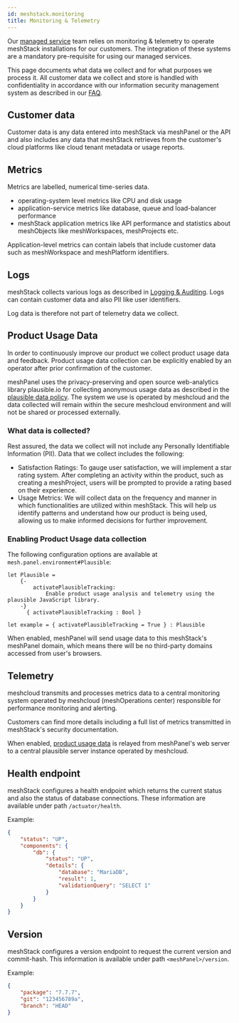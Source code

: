 ```yaml
---
id: meshstack.monitoring
title: Monitoring & Telemetry
---
```


Our [managed service](meshstack.managed-service.md) team
relies on monitoring & telemetry to operate meshStack installations for our customers. The integration of these systems are a mandatory pre-requisite for using our managed services.

This page documents what data we collect and for what purposes we process it. All customer data we collect and store is handled with confidentiality in accordance with our information security management system as described in our [FAQ](./faq.md).

## Customer data

Customer data is any data entered into meshStack via meshPanel or the API and also includes any data that meshStack retrieves from the customer's cloud platforms like cloud tenant metadata or usage reports.

## Metrics

Metrics are labelled, numerical time-series data.

- operating-system level metrics like CPU and disk usage
- application-service metrics like database, queue and load-balancer performance
- meshStack application metrics like API performance and statistics about meshObjects like meshWorkspaces, meshProjects etc.

Application-level metrics can contain labels that include customer data such as meshWorkspace and meshPlatform identifiers.

## Logs

meshStack collects various logs as described in [Logging & Auditing](./meshstack.logging.md). Logs can contain customer data and also PII like user identifiers.

Log data is therefore not part of telemetry data we collect.

## Product Usage Data

In order to continuously improve our product we collect product usage data and feedback. 
Product usage data collection can be explicitly enabled by an operator after prior confirmation of the customer. 

meshPanel uses the privacy-preserving and open source web-analytics library plausible.io for collecting anonymous usage data as described in the [plausible data policy](https://plausible.io/data-policy). 
The system we use is operated by meshcloud and the data collected will remain within the secure meshcloud environment and will not be shared or processed externally. 

### What data is collected?

Rest assured, the data we collect will not include any Personally Identifiable Information (PII).
Data that we collect includes the following:

- Satisfaction Ratings: To gauge user satisfaction, we will implement a star rating system. After completing an activity within the product, such as creating a meshProject, users will be prompted to provide a rating based on their experience.
- Usage Metrics: We will collect data on the frequency and manner in which functionalities are utilized within meshStack. This will help us identify patterns and understand how our product is being used, allowing us to make informed decisions for further improvement.


### Enabling Product Usage data collection

<!--snippet:mesh.panel.environment#Plausible-->

The following configuration options are available at `mesh.panel.environment#Plausible`:
<!--DOCUSAURUS_CODE_TABS-->
<!--Dhall Type-->
```dhall
let Plausible =
    {-
        activatePlausibleTracking:
            Enable product usage analysis and telemetry using the plausible JavaScript library.
    -}
      { activatePlausibleTracking : Bool }
```
<!--Example-->
```dhall
let example = { activatePlausibleTracking = True } : Plausible
```
<!--END_DOCUSAURUS_CODE_TABS-->

When enabled, meshPanel will send usage data to this meshStack's meshPanel domain, which means there will be
no third-party domains accessed from user's browsers.

## Telemetry

meshcloud transmits and processes metrics data to a central monitoring system operated by meshcloud (meshOperations center) responsible for performance monitoring and alerting.

Customers can find more details including a full list of metrics transmitted in meshStack's security documentation.

When enabled, [product usage data](#product-usage-data) is relayed from meshPanel's web server to a central plausible server instance operated by meshcloud.

## Health endpoint

meshStack configures a health endpoint which returns the current status and also the status of database connections. These information are available under path `/actuator/health`.

Example:

```json
{
    "status": "UP",
    "components": {
        "db": {
            "status": "UP",
            "details": {
                "database": "MariaDB",
                "result": 1,
                "validationQuery": "SELECT 1"
            }
        }
    }
}
```

## Version

meshStack configures a version endpoint to request the current version and commit-hash. This information is available under path `<meshPanel>/version`.

Example:

```json
{
    "package": "7.7.7",
    "git": "123456789a",
    "branch": "HEAD"
}

```
